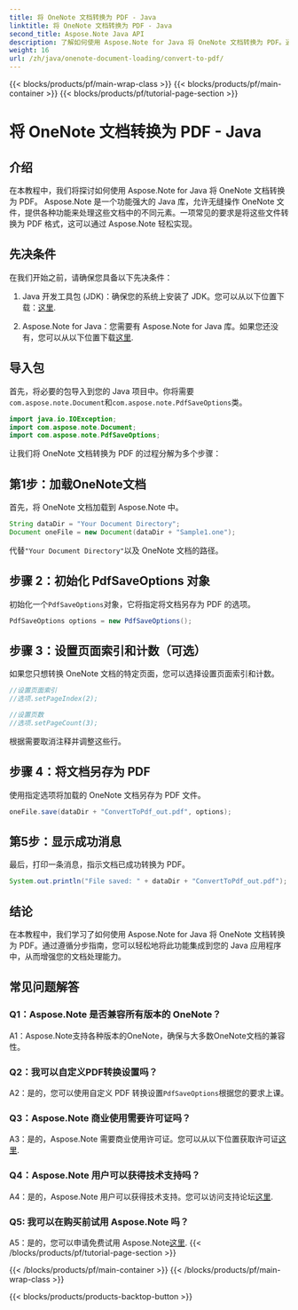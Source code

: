 ```yaml
---
title: 将 OneNote 文档转换为 PDF - Java
linktitle: 将 OneNote 文档转换为 PDF - Java
second_title: Aspose.Note Java API
description: 了解如何使用 Aspose.Note for Java 将 OneNote 文档转换为 PDF。通过本分步指南增强您的文档处理能力。
weight: 16
url: /zh/java/onenote-document-loading/convert-to-pdf/
---
```


{{< blocks/products/pf/main-wrap-class >}}
{{< blocks/products/pf/main-container >}}
{{< blocks/products/pf/tutorial-page-section >}}

# 将 OneNote 文档转换为 PDF - Java

## 介绍

在本教程中，我们将探讨如何使用 Aspose.Note for Java 将 OneNote 文档转换为 PDF。 Aspose.Note 是一个功能强大的 Java 库，允许无缝操作 OneNote 文件，提供各种功能来处理这些文档中的不同元素。一项常见的要求是将这些文件转换为 PDF 格式，这可以通过 Aspose.Note 轻松实现。

## 先决条件

在我们开始之前，请确保您具备以下先决条件：

1.  Java 开发工具包 (JDK)：确保您的系统上安装了 JDK。您可以从以下位置下载：[这里](https://www.oracle.com/java/technologies/javase-jdk15-downloads.html).

2.  Aspose.Note for Java：您需要有 Aspose.Note for Java 库。如果您还没有，您可以从以下位置下载[这里](https://releases.aspose.com/note/java/).

## 导入包

首先，将必要的包导入到您的 Java 项目中。你将需要`com.aspose.note.Document`和`com.aspose.note.PdfSaveOptions`类。

```java
import java.io.IOException;
import com.aspose.note.Document;
import com.aspose.note.PdfSaveOptions;
```

让我们将 OneNote 文档转换为 PDF 的过程分解为多个步骤：

## 第1步：加载OneNote文档

首先，将 OneNote 文档加载到 Aspose.Note 中。

```java
String dataDir = "Your Document Directory";
Document oneFile = new Document(dataDir + "Sample1.one");
```

代替`"Your Document Directory"`以及 OneNote 文档的路径。

## 步骤 2：初始化 PdfSaveOptions 对象

初始化一个`PdfSaveOptions`对象，它将指定将文档另存为 PDF 的选项。

```java
PdfSaveOptions options = new PdfSaveOptions();
```

## 步骤 3：设置页面索引和计数（可选）

如果您只想转换 OneNote 文档的特定页面，您可以选择设置页面索引和计数。

```java
//设置页面索引
//选项.setPageIndex(2);

//设置页数
//选项.setPageCount(3);
```

根据需要取消注释并调整这些行。

## 步骤 4：将文档另存为 PDF

使用指定选项将加载的 OneNote 文档另存为 PDF 文件。

```java
oneFile.save(dataDir + "ConvertToPdf_out.pdf", options);
```

## 第5步：显示成功消息

最后，打印一条消息，指示文档已成功转换为 PDF。

```java
System.out.println("File saved: " + dataDir + "ConvertToPdf_out.pdf");
```

## 结论

在本教程中，我们学习了如何使用 Aspose.Note for Java 将 OneNote 文档转换为 PDF。通过遵循分步指南，您可以轻松地将此功能集成到您的 Java 应用程序中，从而增强您的文档处理能力。

## 常见问题解答

### Q1：Aspose.Note 是否兼容所有版本的 OneNote？

A1：Aspose.Note支持各种版本的OneNote，确保与大多数OneNote文档的兼容性。

### Q2：我可以自定义PDF转换设置吗？

 A2：是的，您可以使用自定义 PDF 转换设置`PdfSaveOptions`根据您的要求上课。

### Q3：Aspose.Note 商业使用需要许可证吗？

 A3：是的，Aspose.Note 需要商业使用许可证。您可以从以下位置获取许可证[这里](https://purchase.aspose.com/buy).

### Q4：Aspose.Note 用户可以获得技术支持吗？

 A4：是的，Aspose.Note 用户可以获得技术支持。您可以访问支持论坛[这里](https://forum.aspose.com/c/note/28).

### Q5: 我可以在购买前试用 Aspose.Note 吗？

A5：是的，您可以申请免费试用 Aspose.Note[这里](https://releases.aspose.com/).
{{< /blocks/products/pf/tutorial-page-section >}}

{{< /blocks/products/pf/main-container >}}
{{< /blocks/products/pf/main-wrap-class >}}

{{< blocks/products/products-backtop-button >}}
